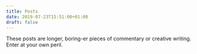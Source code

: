```yaml
---
title: Posts
date: 2019-07-23T15:51:00+01:00
draft: false
---
```


These posts are longer, boring-er pieces of commentary or creative writing. Enter at your own peril.
